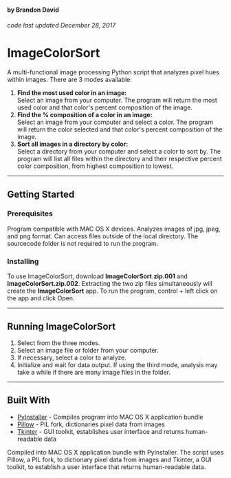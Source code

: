 #### by Brandon David
###### code last updated December 28, 2017
# ImageColorSort
A multi-functional image processing Python script that analyzes pixel hues within images. There are 3 modes available:
1. **Find the most used color in an image:**</br>
Select an image from your computer. The program will return the most used color and that color's percent composition of the image.
2. **Find the % composition of a color in an image:**</br>
Select an image from your computer and select a color. The program will return the color selected and that color's percent composition of the image.
3. **Sort all images in a directory by color:**</br>
Select a directory from your computer and select a color to sort by. The program will list all files within the directory and their respective percent color composition, from highest composition to lowest.
___
## Getting Started
### Prerequisites
Program compatible with MAC OS X devices. Analyzes images of jpg, jpeg, and png format. Can access files outside of the local directory. The sourcecode folder is not required to run the program.
### Installing
To use ImageColorSort, download **ImageColorSort.zip.001** and **ImageColorSort.zip.002**. Extracting the two zip files simultaneously will create the **ImageColorSort** app. To run the program, control + left click on the app and click Open.
___
## Running ImageColorSort
1. Select from the three modes.
2. Select an image file or folder from your computer.
3. If necessary, select a color to analyze.
4. Initialize and wait for data output. If using the third mode, analysis may take a while if there are many image files in the folder.
___
## Built With
* [PyInstaller](http://www.pyinstaller.org/) - Compiles program into MAC OS X application bundle
* [Pillow](https://pillow.readthedocs.io/en/5.0.0/) - PIL fork, dictionaries pixel data from images
* [Tkinter](https://docs.python.org/2/library/tkinter.html) - GUI toolkit, establishes user interface and returns human-readable data







Compiled into MAC OS X application bundle with PyInstaller. The script uses Pillow, a PIL fork, to dictionary pixel data from images and Tkinter, a GUI toolkit, to establish a user interface that returns human-readable data.
